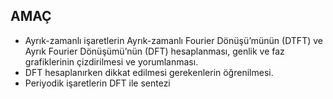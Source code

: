 ## AMAÇ
- Ayrık-zamanlı işaretlerin Ayrık-zamanlı Fourier Dönüşü’münün (DTFT)
ve Ayrık Fourier Dönüşümü’nün (DFT) hesaplanması, genlik ve faz
grafiklerinin çizdirilmesi ve yorumlanması.
- DFT hesaplanırken dikkat edilmesi gerekenlerin öğrenilmesi.
- Periyodik işaretlerin DFT ile sentezi
